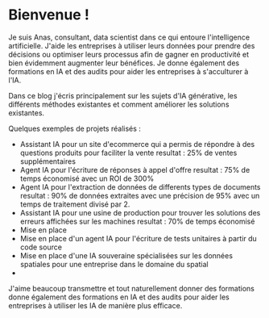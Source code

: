 # Bienvenue ! 

Je suis Anas, consultant, data scientist dans ce qui entoure l'intelligence artificielle. J'aide les entreprises à utiliser leurs données pour prendre des décisions ou optimiser leurs processus afin de gagner en productivité et bien évidemment augmenter leur bénéfices. Je donne également des formations en IA et des audits pour aider les entreprises à s'acculturer à l'IA.

Dans ce blog j'écris principalement sur les sujets d'IA générative, les différents méthodes existantes et comment améliorer les solutions   existantes.


Quelques exemples de projets réalisés : 
- Assistant IA pour un site d'ecommerce qui a permis de répondre à des questions produits pour faciliter la vente 
resultat : 25% de ventes supplémentaires
- Agent IA pour l'écriture de réponses à appel d'offre
resultat : 75% de temps économisé avec un ROI de 300%
- Agent IA pour l'extraction de données de differents types de documents
resultat : 90% de données extraites avec une précision de 95% avec un temps de traitement divisé par 2.
- Assistant IA pour une usine de production pour trouver les solutions des erreurs affichées sur les machines
resultat : 70% de temps économisé
- Mise en place 
- Mise en place d'un agent IA pour l'écriture de tests unitaires à partir du code source
- Mise en place d'une IA souveraine spécialisées sur les données spatiales pour une entreprise dans le domaine du spatial
- 



J'aime beaucoup transmettre et tout naturellement donner des formations donne également des formations en IA et des audits pour aider les entreprises à utiliser les IA de manière plus efficace.

